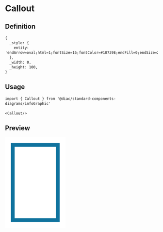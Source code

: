 # Callout

## Definition

```
{
  _style: { 
    entity: 'endArrow=oval;html=1;fontSize=16;fontColor=#10739E;endFill=0;endSize=24;strokeWidth=5;labelBackgroundColor=none;verticalAlign=top;fontStyle=1;strokeColor=#10739E;',
  },
  _width: 0,
  _height: 100,
}
```

## Usage

```
import { Callout } from '@diac/standard-components-diagrams/infoGraphic'

<Callout/>
```

## Preview

<img src="./callout.png" width="200"/>
